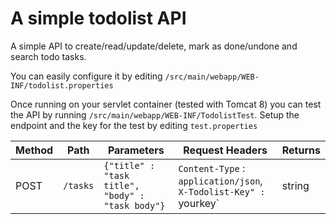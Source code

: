 A simple todolist API
=====================

A simple API to create/read/update/delete, mark as done/undone and search todo tasks.

You can easily configure it by editing `/src/main/webapp/WEB-INF/todolist.properties`

Once running on your servlet container (tested with Tomcat 8) you can test the API 
by running `/src/main/webapp/WEB-INF/TodolistTest`. 
Setup the endpoint and the key for the test by editing `test.properties`

| Method | Path | Parameters | Request Headers | Returns
|------|----------|--------|---------|-------
| POST | `/tasks` | `{"title" : "task title", "body" : "task body"}` | `Content-Type` : `application/json`, `X-Todolist-Key" : `yourkey` | string

